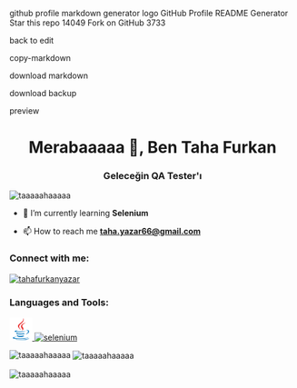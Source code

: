 github profile markdown generator logo
GitHub Profile README Generator
Star this repo
14049
Fork on GitHub
3733

back to edit

copy-markdown

download markdown

download backup

preview
<h1 align="center">Merabaaaaa 👋, Ben Taha Furkan</h1>
<h3 align="center">Geleceğin QA Tester'ı</h3>

<p align="left"> <img src="https://komarev.com/ghpvc/?username=taaaaahaaaaa&label=Profile%20views&color=0e75b6&style=flat" alt="taaaaahaaaaa" /> </p>

- 🌱 I’m currently learning **Selenium**

- 📫 How to reach me **taha.yazar66@gmail.com**

<h3 align="left">Connect with me:</h3>
<p align="left">
<a href="https://linkedin.com/in/tahafurkanyazar" target="blank"><img align="center" src="https://raw.githubusercontent.com/rahuldkjain/github-profile-readme-generator/master/src/images/icons/Social/linked-in-alt.svg" alt="tahafurkanyazar" height="30" width="40" /></a>
</p>

<h3 align="left">Languages and Tools:</h3>
<p align="left"> <a href="https://www.java.com" target="_blank" rel="noreferrer"> <img src="https://raw.githubusercontent.com/devicons/devicon/master/icons/java/java-original.svg" alt="java" width="40" height="40"/> </a> <a href="https://www.selenium.dev" target="_blank" rel="noreferrer"> <img src="https://raw.githubusercontent.com/detain/svg-logos/780f25886640cef088af994181646db2f6b1a3f8/svg/selenium-logo.svg" alt="selenium" width="40" height="40"/> </a> </p>

<p><img align="left" src="https://github-readme-stats.vercel.app/api/top-langs?username=taaaaahaaaaa&show_icons=true&locale=en&layout=compact" alt="taaaaahaaaaa" /></p>

<p>&nbsp;<img align="center" src="https://github-readme-stats.vercel.app/api?username=taaaaahaaaaa&show_icons=true&locale=en" alt="taaaaahaaaaa" /></p>

<p><img align="center" src="https://github-readme-streak-stats.herokuapp.com/?user=taaaaahaaaaa&" alt="taaaaahaaaaa" /></p>

